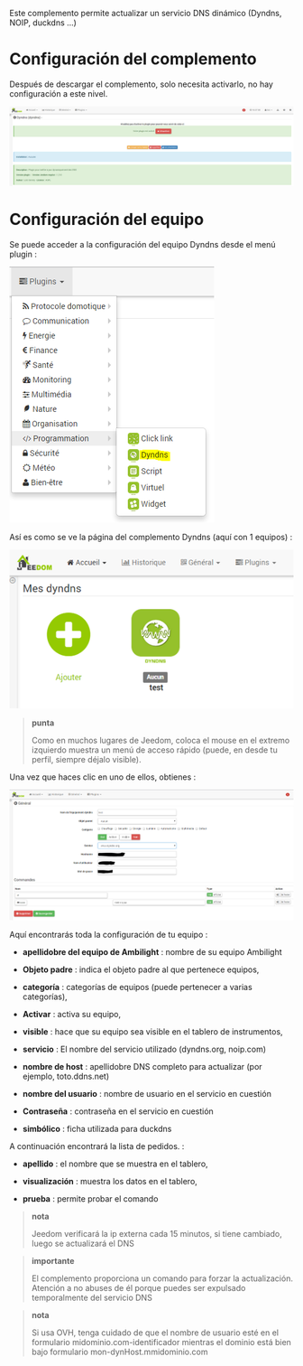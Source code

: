 Este complemento permite actualizar un servicio DNS dinámico
(Dyndns, NOIP, duckdns ...)

Configuración del complemento 
=======================

Después de descargar el complemento, solo necesita activarlo,
no hay configuración a este nivel.

![dyndns](../images/dyndns.PNG)

Configuración del equipo 
=============================

Se puede acceder a la configuración del equipo Dyndns desde el menú
plugin :

![dyndns2](../images/dyndns2.PNG)

Así es como se ve la página del complemento Dyndns (aquí con 1
equipos) :

![dyndns3](../images/dyndns3.PNG)

> **punta**
>
> Como en muchos lugares de Jeedom, coloca el mouse en el extremo izquierdo
> muestra un menú de acceso rápido (puede, en
> desde tu perfil, siempre déjalo visible).

Una vez que haces clic en uno de ellos, obtienes :

![dyndns4](../images/dyndns4.PNG)

Aquí encontrarás toda la configuración de tu equipo :

-   **apellidobre del equipo de Ambilight** : nombre de su equipo
    Ambilight

-   **Objeto padre** : indica el objeto padre al que pertenece
    equipos,

-   **categoría** : categorías de equipos (puede pertenecer a
    varias categorías),

-   **Activar** : activa su equipo,

-   **visible** : hace que su equipo sea visible en el tablero de instrumentos,

-   **servicio** : El nombre del servicio utilizado (dyndns.org, noip.com)

-   **nombre de host** : apellidobre DNS completo para actualizar (por ejemplo, toto.ddns.net)

-   **nombre del usuario** : nombre de usuario en el servicio en cuestión

-   **Contraseña** : contraseña en el servicio en cuestión

-   **simbólico** : ficha utilizada para duckdns

A continuación encontrará la lista de pedidos. :

-   **apellido** : el nombre que se muestra en el tablero,

-   **visualización** : muestra los datos en el tablero,

-   **prueba** : permite probar el comando

> **nota**
>
> Jeedom verificará la ip externa cada 15 minutos, si tiene
> cambiado, luego se actualizará el DNS

> **importante**
>
> El complemento proporciona un comando para forzar la actualización. Atención a
> no abuses de él porque puedes ser expulsado temporalmente del servicio
> DNS

> **nota**
>
> Si usa OVH, tenga cuidado de que el nombre de usuario esté en el formulario
> midominio.com-identificador mientras el dominio está bien bajo
> formulario mon-dynHost.mmidominio.com
